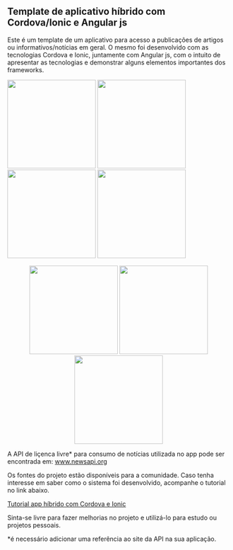<h2>Template de aplicativo híbrido com Cordova/Ionic e Angular js</h1>

Este é um template de um aplicativo para acesso a publicações de artigos ou informativos/notícias em geral.
O mesmo foi desenvolvido com as tecnologias Cordova e Ionic, juntamente com Angular js, com o intuito de apresentar as tecnologias e demonstrar alguns elementos importantes dos frameworks.

<p>
  <img src="images/login.png" width="200" heigt="600"/>
  <img src="images/dashboard.png" width="200" heigt="600"/>
  <img src="images/menu.png" width="200" heigt="600"/>
  <img src="images/sobre.png" width="200" heigt="600"/>
</p>
<p align="center">
  <img src="images/publicacoes.png" width="200" heigt="600"/>
  <img src="images/publicacao.png" width="200" heigt="600"/>
  <img src="images/artigo.png" width="200" heigt="600"/>
</p>

A API de liçenca livre* para consumo de notícias utilizada no app pode ser encontrada em: www.newsapi.org 

Os fontes do projeto estão disponíveis para a comunidade. Caso tenha interesse em saber como o sistema foi desenvolvido, acompanhe o tutorial no link abaixo.

[Tutorial app híbrido com Cordova e Ionic](https://github.com/vhora/news-app-template/blob/master/Tutorial-ionic.pdf)

Sinta-se livre para fazer melhorias no projeto e utilizá-lo para estudo ou projetos pessoais.

*é necessário adicionar uma referência ao site da API na sua aplicação.

